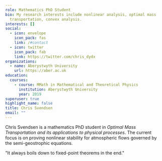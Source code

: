 ```yaml
---
role: Mathematics PhD Student
bio: My research interests include nonlinear analysis, optimal mass
  transportation, convex analysis.
interests: []
social:
  - icon: envelope
    icon_pack: fas
    link: /#contact
  - icon: twitter
    icon_pack: fab
    link: https://twitter.com/chris_dydx
organizations:
  - name: Aberystwyth University
    url: https://aber.ac.uk
education:
  courses:
    - course: MMath in Mathematical and Theoretical Physics
      institution: Aberystwyth University
      year: 2019
superuser: true
highlight_name: false
title: Chris Svendsen
email: ""
---
```

Chris Svendsen is a mathematics PhD student in *Optimal Mass Transportation and its applications to physical processes*. The current focus is on proving nonlinear stability for atmospheric flows governed by the semi-geostrophic equations.

"It always boils down to fixed-point theorems in the end."